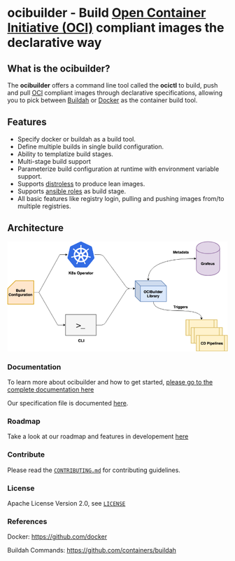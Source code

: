 # ocibuilder - Build [Open Container Initiative (OCI)](https://www.opencontainers.org/) compliant images the declarative way

## What is the ocibuilder?

The **ocibuilder** offers a command line tool called the **ocictl** to build, push and pull [OCI](https://www.opencontainers.org/) compliant images through declarative specifications, allowing you to pick between [Buildah](https://github.com/containers/buildah) or [Docker](https://docs.docker.com/) as the container build tool.

## Features

* Specify docker or buildah as a build tool.
* Define multiple builds in single build configuration.
* Ability to templatize build stages.
* Multi-stage build support
* Parameterize build configuration at runtime with environment variable support.
* Supports [distroless](https://github.com/GoogleContainerTools/distroless) to produce lean images.
* Supports [ansible roles](https://docs.ansible.com/) as build stage.
* All basic features like registry login, pulling and pushing images from/to multiple registries.

## Architecture

![architecture](https://github.com/ocibuilder/docs/blob/master/assets/ocibuilder.png)

### Documentation

To learn more about ocibuilder and how to get started, [please go to the complete documentation
here](https://github.com/ocibuilder/docs)

Our specification file is documented [here](https://github.com/ocibuilder/docs/blob/master/spec/specification.md).

### Roadmap

Take a look at our roadmap and features in developement [here](https://github.com/ocibuilder/ocibuilder/blob/master/ROADMAP.md)

### Contribute

Please read the [`CONTRIBUTING.md`](./CONTRIBUTING.md) for contributing guidelines.

### License

Apache License Version 2.0, see [`LICENSE`](https://github.com/ocibuilder/ocibuilder/blob/master/LICENSE)

### References

Docker: https://github.com/docker

Buildah Commands: https://github.com/containers/buildah